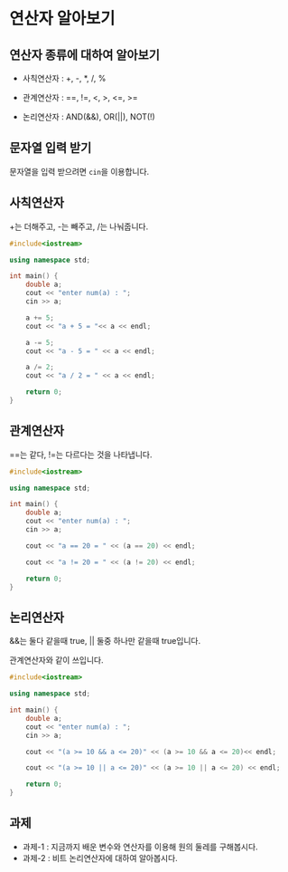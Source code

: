 # 연산자 알아보기

## 연산자 종류에 대하여 알아보기

* 사칙연산자 : +, -, *,  /,  %

* 관계연산자 : ==, !=,  <, >, <=, >=

* 논리연산자 : AND(&&), OR(||), NOT(!)

## 문자열 입력 받기

문자열을 입력 받으려면 ```cin```을 이용합니다.

## 사칙연산자

+는 더해주고, -는 빼주고, /는 나눠줍니다.

```C++
#include<iostream>

using namespace std;

int main() {
    double a;
    cout << "enter num(a) : ";
    cin >> a;

    a += 5;
    cout << "a + 5 = "<< a << endl;

    a -= 5;
    cout << "a - 5 = " << a << endl;

    a /= 2;
    cout << "a / 2 = " << a << endl;

    return 0;
}
```

## 관계연산자

==는 같다, !=는 다르다는 것을 나타냅니다.

```C++
#include<iostream>

using namespace std;

int main() {
    double a;
    cout << "enter num(a) : ";
    cin >> a;

    cout << "a == 20 = " << (a == 20) << endl;

    cout << "a != 20 = " << (a != 20) << endl;

    return 0;
}
```

## 논리연산자

&&는 둘다 같을때 true, || 둘중 하나만 같을때 true입니다.

관계연산자와 같이 쓰입니다.

```C++
#include<iostream>

using namespace std;

int main() {
    double a;
    cout << "enter num(a) : ";
    cin >> a;

    cout << "(a >= 10 && a <= 20)" << (a >= 10 && a <= 20)<< endl;

    cout << "(a >= 10 || a <= 20)" << (a >= 10 || a <= 20) << endl;

    return 0;
}
```

## 과제

* 과제-1 : 지금까지 배운 변수와 연산자를 이용해 원의 둘레를 구해봅시다.
* 과제-2 : 비트 논리연산자에 대하여 알아봅시다.